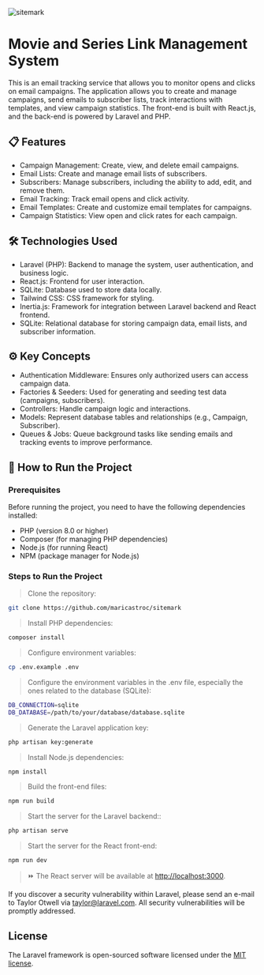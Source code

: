
![sitemark](https://github.com/user-attachments/assets/d0a7617a-5f95-4e6b-b047-720c2305f3c8)

# Movie and Series Link Management System

This is an email tracking service that allows you to monitor opens and clicks on email campaigns. The application allows you to create and manage campaigns, send emails to subscriber lists, track interactions with templates, and view campaign statistics. The front-end is built with React.js, and the back-end is powered by Laravel and PHP.

## 📋 Features

- Campaign Management: Create, view, and delete email campaigns.
- Email Lists: Create and manage email lists of subscribers.
- Subscribers: Manage subscribers, including the ability to add, edit, and remove them.
- Email Tracking: Track email opens and click activity.
- Email Templates: Create and customize email templates for campaigns.
- Campaign Statistics: View open and click rates for each campaign.

## 🛠 Technologies Used

- Laravel (PHP): Backend to manage the system, user authentication, and business logic.
- React.js: Frontend for user interaction.
- SQLite: Database used to store data locally.
- Tailwind CSS: CSS framework for styling.
- Inertia.js: Framework for integration between Laravel backend and React frontend.
- SQLite: Relational database for storing campaign data, email lists, and subscriber information.

## ⚙️ Key Concepts

- Authentication Middleware: Ensures only authorized users can access campaign data.
- Factories & Seeders: Used for generating and seeding test data (campaigns, subscribers).
- Controllers: Handle campaign logic and interactions.
- Models: Represent database tables and relationships (e.g., Campaign, Subscriber).
- Queues & Jobs: Queue background tasks like sending emails and tracking events to improve performance.

## 🔧 How to Run the Project

### Prerequisites
Before running the project, you need to have the following dependencies installed:

- PHP (version 8.0 or higher)
- Composer (for managing PHP dependencies)
- Node.js (for running React)
- NPM (package manager for Node.js)

### Steps to Run the Project

> Clone the repository:

```bash
git clone https://github.com/maricastroc/sitemark
```

> Install PHP dependencies:

```bash
composer install
```

> Configure environment variables:

```bash
cp .env.example .env
```

> Configure the environment variables in the .env file, especially the ones related to the database (SQLite):

```bash
DB_CONNECTION=sqlite
DB_DATABASE=/path/to/your/database/database.sqlite
```

> Generate the Laravel application key:

```bash
php artisan key:generate
```

> Install Node.js dependencies:

```bash
npm install
```

> Build the front-end files:

```bash
npm run build
```

> Start the server for the Laravel backend::

```bash
php artisan serve
```

> Start the server for the React front-end:
```bash
npm run dev
```

> ⏩ The React server will be available at [http://localhost:3000](http://localhost:3000).

If you discover a security vulnerability within Laravel, please send an e-mail to Taylor Otwell via [taylor@laravel.com](mailto:taylor@laravel.com). All security vulnerabilities will be promptly addressed.

## License

The Laravel framework is open-sourced software licensed under the [MIT license](https://opensource.org/licenses/MIT).
